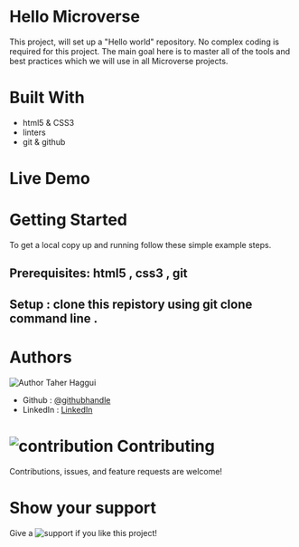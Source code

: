 # Hello Microverse

This project,  will set up a "Hello world" repository. No complex coding is required for this project. The main  goal here is to master all of the tools and best practices which we  will use  in all Microverse projects.

# Built With
* html5 & CSS3
* linters
* git & github 

# Live Demo


# Getting Started

To get a local copy up and running follow these simple example steps.

## Prerequisites: html5 , css3 , git 
## Setup : clone this repistory using git clone command line .

# Authors 

![Author](https://github.githubassets.com/images/icons/emoji/unicode/1f464.png) Taher Haggui 

 * Github : [@githubhandle](https://github.com/Taher-web-dev)
 * LinkedIn : [LinkedIn](https://www.linkedin.com/in/taher-haggui-66b5a6198/)

# ![contribution](https://github.githubassets.com/images/icons/emoji/unicode/1f91d.png) Contributing
Contributions, issues, and feature requests are welcome!

# Show your support

Give a ![support](https://github.githubassets.com/images/icons/emoji/unicode/2b50.png) if you like this project!
